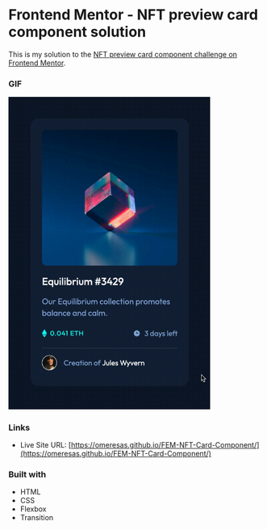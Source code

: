 # Frontend Mentor - NFT preview card component solution

This is my solution to the [NFT preview card component challenge on Frontend Mentor](https://www.frontendmentor.io/challenges/nft-preview-card-component-SbdUL_w0U).

### GIF

<p> 
<img src="preview.gif" alt="drawing" width="400""/>
</p>

### Links

- Live Site URL: [https://omeresas.github.io/FEM-NFT-Card-Component/](https://omeresas.github.io/FEM-NFT-Card-Component/)

### Built with

- HTML
- CSS
- Flexbox
- Transition
